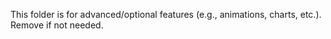 This folder is for advanced/optional features (e.g., animations, charts, etc.). Remove if not needed.
